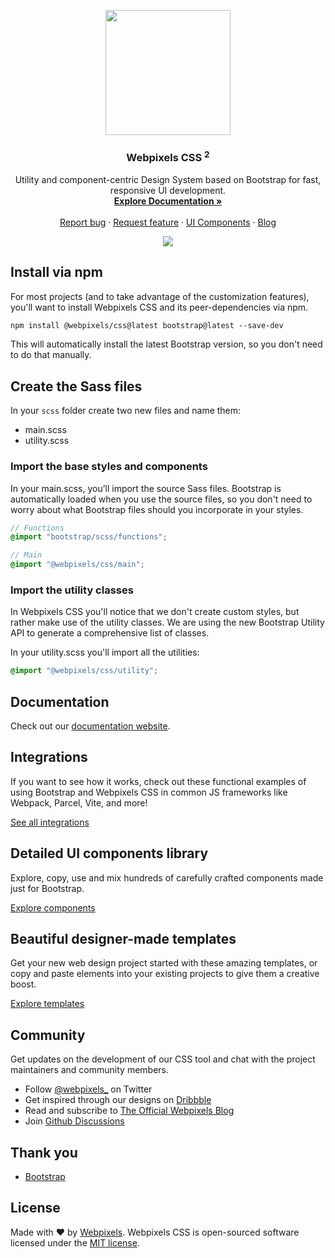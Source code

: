 <p align="center"><a href="https://webpixels.io?ref=github" target="_blank"><img src="https://webpixels.s3.eu-central-1.amazonaws.com/public/github/logo.png" width="200" height=""></a></p>

<h3 align="center">Webpixels CSS <sup>2</sup></h3>

<p align="center">
  Utility and component-centric Design System based on Bootstrap for fast, responsive UI development.
  <br>
  <a href="https://webpixels.io/docs"><strong>Explore Documentation »</strong></a>
  <br>
  <br>
  <a href="https://github.com/webpixels/css/issues/new?template=bug_report.md">Report bug</a>
  ·
  <a href="https://github.com/webpixels/css/issues/new?template=feature_request.md">Request feature</a>
  ·
  <a href="https://webpixels.io/components/">UI Components</a>
  ·
  <a href="https://webpixels.io/blog/">Blog</a>
</p>

<p align="center"><a href="https://webpixels.io?ref=github" target="_blank"><img src="https://webpixels.s3.eu-central-1.amazonaws.com/public/github/products/css.png" ></a></p>

## Install via npm

For most projects (and to take advantage of the customization features), you'll want to install Webpixels CSS and its peer-dependencies via npm.

```txt
npm install @webpixels/css@latest bootstrap@latest --save-dev
```

This will automatically install the latest Bootstrap version, so you don't need to do that manually.

## Create the Sass files

In your `scss` folder create two new files and name them:

- main.scss
- utility.scss

### Import the base styles and components

In your main.scss, you’ll import the source Sass files. Bootstrap is automatically loaded when you use the source files, so you don't need to worry about what Bootstrap files should you incorporate in your styles.

```scss
// Functions
@import "bootstrap/scss/functions";

// Main   
@import "@webpixels/css/main";
```

### Import the utility classes

In Webpixels CSS you'll notice that we don't create custom styles, but rather make use of the utility classes. We are using the new Bootstrap Utility API to generate a comprehensive list of classes.

In your utility.scss you'll import all the utilities:

```scss
@import "@webpixels/css/utility";
```

## Documentation

Check out our [documentation website](https://webpixels.io/docs?ref=github).

## Integrations

If you want to see how it works, check out these functional examples of using Bootstrap and Webpixels CSS in common JS frameworks like Webpack, Parcel, Vite, and more!

[See all integrations](https://github.com/webpixels/css/tree/master/integrations)

## Detailed UI components library

Explore, copy, use and mix hundreds of carefully crafted components made just for Bootstrap.

[Explore components](https://webpixels.io/components?ref=github)

## Beautiful designer-made templates

Get your new web design project started with these amazing templates, or copy and paste elements into your existing projects to give them a creative boost.

[Explore templates](https://webpixels.io/templates?ref=github)

## Community

Get updates on the development of our CSS tool and chat with the project maintainers and community members.

- Follow [@webpixels_](https://twitter.com/intent/user?screen_name=webpixels_) on Twitter
- Get inspired through our designs on [Dribbble](https://dribbble.com/webpixels)
- Read and subscribe to [The Official Webpixels Blog](https://webpixels.io/blog)
- Join [Github Discussions](https://github.com/webpixels/css/discussions)

## Thank you

- [Bootstrap](https://github.com/twbs/bootstrap)

## License

Made with ❤️ by [Webpixels](https://webpixels.io?ref=github). Webpixels CSS is open-sourced software licensed under the [MIT license](https://github.com/webpixels/css/blob/master/LICENSE).
